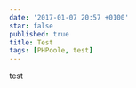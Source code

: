 ```yaml
---
date: '2017-01-07 20:57 +0100'
star: false
published: true
title: Test
tags: [PHPoole, test]
---
```

test
